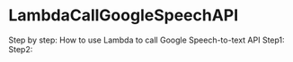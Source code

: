 # LambdaCallGoogleSpeechAPI
Step by step: How to use Lambda to call Google Speech-to-text API
Step1: 
Step2:
